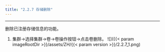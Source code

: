 ```yaml
---
title: "2.2.7 存储删除"
---
```


---
删除已注册存储信息的功能。

1. 集群→选择集群→卷→卷操作按钮→点击卷删除。
![]({{< param imageRootDir >}}/assets/ZH/{{< param version >}}/2.2.7_1.png)
